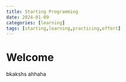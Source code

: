 ```yaml
---
title: Starting Programming
date: 2024-01-09
categories: [learning]
tags: [starting,learning,practicing,effort]
---
```


# Welcome
bkakshs ahhaha